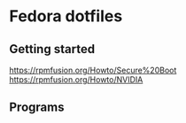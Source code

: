 # Fedora dotfiles


## Getting started
https://rpmfusion.org/Howto/Secure%20Boot <br/>
https://rpmfusion.org/Howto/NVIDIA

## Programs
